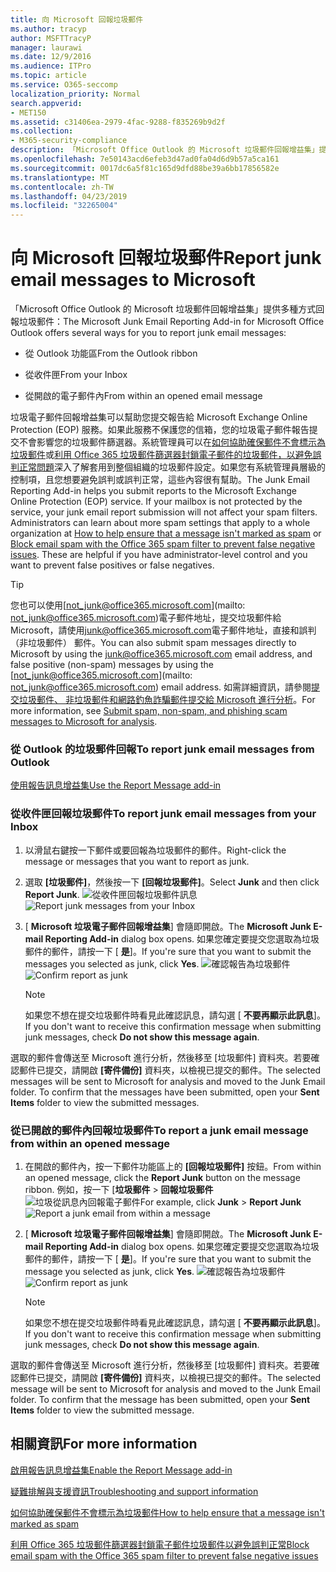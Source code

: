 ```yaml
---
title: 向 Microsoft 回報垃圾郵件
ms.author: tracyp
author: MSFTTracyP
manager: laurawi
ms.date: 12/9/2016
ms.audience: ITPro
ms.topic: article
ms.service: O365-seccomp
localization_priority: Normal
search.appverid:
- MET150
ms.assetid: c31406ea-2979-4fac-9288-f835269b9d2f
ms.collection:
- M365-security-compliance
description: 「Microsoft Office Outlook 的 Microsoft 垃圾郵件回報增益集」提供多種方式回報垃圾郵件：
ms.openlocfilehash: 7e50143acd6efeb3d47ad0fa04d6d9b57a5ca161
ms.sourcegitcommit: 0017dc6a5f81c165d9dfd88be39a6bb17856582e
ms.translationtype: MT
ms.contentlocale: zh-TW
ms.lasthandoff: 04/23/2019
ms.locfileid: "32265004"
---
```

# <a name="report-junk-email-messages-to-microsoft"></a><span data-ttu-id="f2e91-103">向 Microsoft 回報垃圾郵件</span><span class="sxs-lookup"><span data-stu-id="f2e91-103">Report junk email messages to Microsoft</span></span>

<span data-ttu-id="f2e91-104">「Microsoft Office Outlook 的 Microsoft 垃圾郵件回報增益集」提供多種方式回報垃圾郵件：</span><span class="sxs-lookup"><span data-stu-id="f2e91-104">The Microsoft Junk Email Reporting Add-in for Microsoft Office Outlook offers several ways for you to report junk email messages:</span></span>
  
- <span data-ttu-id="f2e91-105">從 Outlook 功能區</span><span class="sxs-lookup"><span data-stu-id="f2e91-105">From the Outlook ribbon</span></span>
    
- <span data-ttu-id="f2e91-106">從收件匣</span><span class="sxs-lookup"><span data-stu-id="f2e91-106">From your Inbox</span></span>
    
- <span data-ttu-id="f2e91-107">從開啟的電子郵件內</span><span class="sxs-lookup"><span data-stu-id="f2e91-107">From within an opened email message</span></span>
    
<span data-ttu-id="f2e91-p101">垃圾電子郵件回報增益集可以幫助您提交報告給 Microsoft Exchange Online Protection (EOP) 服務。如果此服務不保護您的信箱，您的垃圾電子郵件報告提交不會影響您的垃圾郵件篩選器。系統管理員可以在[如何協助確保郵件不會標示為垃圾郵件](https://go.microsoft.com/fwlink/p/?LinkId=534224)或[利用 Office 365 垃圾郵件篩選器封鎖電子郵件的垃圾郵件，以避免誤判正常問題](https://go.microsoft.com/fwlink/p/?LinkId=534225)深入了解套用到整個組織的垃圾郵件設定。如果您有系統管理員層級的控制項，且您想要避免誤判或誤判正常，這些內容很有幫助。</span><span class="sxs-lookup"><span data-stu-id="f2e91-p101">The Junk Email Reporting Add-in helps you submit reports to the Microsoft Exchange Online Protection (EOP) service. If your mailbox is not protected by the service, your junk email report submission will not affect your spam filters. Administrators can learn about more spam settings that apply to a whole organization at [How to help ensure that a message isn't marked as spam](https://go.microsoft.com/fwlink/p/?LinkId=534224) or [Block email spam with the Office 365 spam filter to prevent false negative issues](https://go.microsoft.com/fwlink/p/?LinkId=534225). These are helpful if you have administrator-level control and you want to prevent false positives or false negatives.</span></span>
  
> [!TIP]
> <span data-ttu-id="f2e91-112">您也可以使用[not_junk@office365.microsoft.com](mailto: not_junk@office365.microsoft.com)電子郵件地址，提交垃圾郵件給 Microsoft，請使用[junk@office365.microsoft.com](mailto:junk@office365.microsoft.com)電子郵件地址，直接和誤判 （非垃圾郵件） 郵件。</span><span class="sxs-lookup"><span data-stu-id="f2e91-112">You can also submit spam messages directly to Microsoft by using the [junk@office365.microsoft.com](mailto:junk@office365.microsoft.com) email address, and false positive (non-spam) messages by using the [not_junk@office365.microsoft.com](mailto: not_junk@office365.microsoft.com) email address.</span></span> <span data-ttu-id="f2e91-113">如需詳細資訊，請參閱[提交垃圾郵件、 非垃圾郵件和網路釣魚詐騙郵件提交給 Microsoft 進行分析](submit-spam-non-spam-and-phishing-scam-messages-to-microsoft-for-analysis.md)。</span><span class="sxs-lookup"><span data-stu-id="f2e91-113">For more information, see [Submit spam, non-spam, and phishing scam messages to Microsoft for analysis](submit-spam-non-spam-and-phishing-scam-messages-to-microsoft-for-analysis.md).</span></span> 
  
### <a name="to-report-junk-email-messages-from-outlook"></a><span data-ttu-id="f2e91-114">從 Outlook 的垃圾郵件回報</span><span class="sxs-lookup"><span data-stu-id="f2e91-114">To report junk email messages from Outlook</span></span>

[<span data-ttu-id="f2e91-115">使用報告訊息增益集</span><span class="sxs-lookup"><span data-stu-id="f2e91-115">Use the Report Message add-in</span></span>](https://support.office.com/article/b5caa9f1-cdf3-4443-af8c-ff724ea719d2) 
  
### <a name="to-report-junk-email-messages-from-your-inbox"></a><span data-ttu-id="f2e91-116">從收件匣回報垃圾郵件</span><span class="sxs-lookup"><span data-stu-id="f2e91-116">To report junk email messages from your Inbox</span></span>

1. <span data-ttu-id="f2e91-117">以滑鼠右鍵按一下郵件或要回報為垃圾郵件的郵件。</span><span class="sxs-lookup"><span data-stu-id="f2e91-117">Right-click the message or messages that you want to report as junk.</span></span>
    
2. <span data-ttu-id="f2e91-118">選取 **[垃圾郵件]**，然後按一下 **[回報垃圾郵件]**。</span><span class="sxs-lookup"><span data-stu-id="f2e91-118">Select **Junk** and then click **Report Junk**.</span></span>
    <span data-ttu-id="f2e91-119">![從收件匣回報垃圾郵件訊息](media/EOP-Outlook-Junk-Reporting-Tool-3.jpg)</span><span class="sxs-lookup"><span data-stu-id="f2e91-119">![Report junk messages from your Inbox](media/EOP-Outlook-Junk-Reporting-Tool-3.jpg)</span></span>
  
3. <span data-ttu-id="f2e91-120">[ **Microsoft 垃圾電子郵件回報增益集**] 會隨即開啟。</span><span class="sxs-lookup"><span data-stu-id="f2e91-120">The **Microsoft Junk E-mail Reporting Add-in** dialog box opens.</span></span> <span data-ttu-id="f2e91-121">如果您確定要提交您選取為垃圾郵件的郵件，請按一下 [ **是**]。</span><span class="sxs-lookup"><span data-stu-id="f2e91-121">If you're sure that you want to submit the messages you selected as junk, click **Yes**.</span></span>
    <span data-ttu-id="f2e91-122">![確認報告為垃圾郵件](media/EOP-Outlook-Junk-Reporting-Tool-2.jpg)</span><span class="sxs-lookup"><span data-stu-id="f2e91-122">![Confirm report as junk](media/EOP-Outlook-Junk-Reporting-Tool-2.jpg)</span></span>
  
    > [!NOTE]
    > <span data-ttu-id="f2e91-123">如果您不想在提交垃圾郵件時看見此確認訊息，請勾選 [ **不要再顯示此訊息**]。</span><span class="sxs-lookup"><span data-stu-id="f2e91-123">If you don't want to receive this confirmation message when submitting junk messages, check **Do not show this message again**.</span></span> 
  
<span data-ttu-id="f2e91-p105">選取的郵件會傳送至 Microsoft 進行分析，然後移至 [垃圾郵件] 資料夾。若要確認郵件已提交，請開啟 **[寄件備份]** 資料夾，以檢視已提交的郵件。</span><span class="sxs-lookup"><span data-stu-id="f2e91-p105">The selected messages will be sent to Microsoft for analysis and moved to the Junk Email folder. To confirm that the messages have been submitted, open your **Sent Items** folder to view the submitted messages.</span></span> 
  
### <a name="to-report-a-junk-email-message-from-within-an-opened-message"></a><span data-ttu-id="f2e91-126">從已開啟的郵件內回報垃圾郵件</span><span class="sxs-lookup"><span data-stu-id="f2e91-126">To report a junk email message from within an opened message</span></span>

1. <span data-ttu-id="f2e91-127">在開啟的郵件內，按一下郵件功能區上的 **[回報垃圾郵件]** 按鈕。</span><span class="sxs-lookup"><span data-stu-id="f2e91-127">From within an opened message, click the **Report Junk** button on the message ribbon.</span></span> <span data-ttu-id="f2e91-128">例如，按一下 [**垃圾郵件** \> **回報垃圾郵件**![垃圾從訊息內回報電子郵件](media/EOP-Outlook-Junk-Reporting-Tool-4.jpg)</span><span class="sxs-lookup"><span data-stu-id="f2e91-128">For example, click **Junk** \> **Report Junk** ![Report a junk email from within a message](media/EOP-Outlook-Junk-Reporting-Tool-4.jpg)</span></span>
  
2. <span data-ttu-id="f2e91-129">[ **Microsoft 垃圾電子郵件回報增益集**] 會隨即開啟。</span><span class="sxs-lookup"><span data-stu-id="f2e91-129">The **Microsoft Junk E-mail Reporting Add-in** dialog box opens.</span></span> <span data-ttu-id="f2e91-130">如果您確定要提交您選取為垃圾郵件的郵件，請按一下 [ **是**]。</span><span class="sxs-lookup"><span data-stu-id="f2e91-130">If you're sure that you want to submit the message you selected as junk, click **Yes**.</span></span>
    <span data-ttu-id="f2e91-131">![確認報告為垃圾郵件](media/EOP-Outlook-Junk-Reporting-Tool-2.jpg)</span><span class="sxs-lookup"><span data-stu-id="f2e91-131">![Confirm report as junk](media/EOP-Outlook-Junk-Reporting-Tool-2.jpg)</span></span>
  
    > [!NOTE]
    > <span data-ttu-id="f2e91-132">如果您不想在提交垃圾郵件時看見此確認訊息，請勾選 [ **不要再顯示此訊息**]。</span><span class="sxs-lookup"><span data-stu-id="f2e91-132">If you don't want to receive this confirmation message when submitting junk messages, check **Do not show this message again**.</span></span> 
  
<span data-ttu-id="f2e91-p108">選取的郵件會傳送至 Microsoft 進行分析，然後移至 [垃圾郵件] 資料夾。若要確認郵件已提交，請開啟 **[寄件備份]** 資料夾，以檢視已提交的郵件。</span><span class="sxs-lookup"><span data-stu-id="f2e91-p108">The selected message will be sent to Microsoft for analysis and moved to the Junk Email folder. To confirm that the message has been submitted, open your **Sent Items** folder to view the submitted message.</span></span> 
  
## <a name="for-more-information"></a><span data-ttu-id="f2e91-135">相關資訊</span><span class="sxs-lookup"><span data-stu-id="f2e91-135">For more information</span></span>

[<span data-ttu-id="f2e91-136">啟用報告訊息增益集</span><span class="sxs-lookup"><span data-stu-id="f2e91-136">Enable the Report Message add-in</span></span>](https://support.office.com/article/4250c4bc-6102-420b-9e0a-a95064837676)
  
[<span data-ttu-id="f2e91-137">疑難排解與支援資訊</span><span class="sxs-lookup"><span data-stu-id="f2e91-137">Troubleshooting and support information</span></span>](troubleshooting-and-support-information.md)
  
[<span data-ttu-id="f2e91-138">如何協助確保郵件不會標示為垃圾郵件</span><span class="sxs-lookup"><span data-stu-id="f2e91-138">How to help ensure that a message isn't marked as spam</span></span>](https://go.microsoft.com/fwlink/p/?LinkId=534224)
  
[<span data-ttu-id="f2e91-139">利用 Office 365 垃圾郵件篩選器封鎖電子郵件垃圾郵件以避免誤判正常</span><span class="sxs-lookup"><span data-stu-id="f2e91-139">Block email spam with the Office 365 spam filter to prevent false negative issues</span></span>](https://go.microsoft.com/fwlink/p/?LinkId=534225)
  

